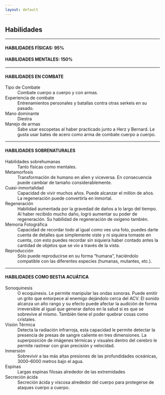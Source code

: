 ```yaml
---
layout: default
---
```

## Habilidades

* * *

#### HABILIDADES FÍSICAS: 95%
#### HABILIDADES MENTALES: 150%

* * *

#### HABILIDADES EN COMBATE

<dl>
<dt>Tipo de Combate</dt>
<dd>Combate cuerpo a cuerpo y con armas.</dd>
<dt>Experiencia de combate</dt>
<dd>Entrenamientos personales y batallas contra otras serkeis en su pasado.</dd>
<dt>Mano dominante</dt>
<dd>Diestra</dd>
<dt>Manejo de armas</dt>
<dd>Sabe usar escopetas al haber practicado junto a Herz y Bernard. Le gusta usar bates de acero como arma de combate cuerpo a cuerpo.</dd>
</dl>

* * *

#### HABILIDADES SOBRENATURALES

<dl>
<dt>Habilidades sobrehumanas</dt>
<dd>Tanto físicas como mentales.</dd>
<dt>Metamorfosis</dt>
<dd>Transformación de humano en alien y viceversa. En consecuencia puede cambiar de tamaño considerablemente.</dd>
<dt>Cuasi-inmortalidad</dt>
<dd>Capacidad de vivir muchos años. Puede alcanzar el millón de años. La regeneración puede convertirla en inmortal. </dd>
<dt>Regeneración</dt>
<dd>Habilidad aumentada por la gravedad de daños a lo largo del tiempo. Al haber recibido mucho daño, logró aumentar su poder de regeneración. Su habilidad de regeneración de oxígeno también.</dd>
<dt>Memoria Fotográfica</dt>
<dd>Capacidad de recordar todo al igual como ves una foto, puedes darte cuenta de detalles que simplemente viste y ni siquiera tomaste en cuenta, con esto puedes recordar sin siquiera haber contado antes la cantidad de objetos que se vio a través de la vista.</dd>
<dt>Reproducción</dt>
<dd>Sólo puede reproducirse en su forma “humana”, haciéndolo compatible con las diferentes especies (humanas, mutantes, etc.).</dd>
</dl>

* * *

#### HABILIDADES COMO BESTIA ACUÁTICA

<dl>
<dt>Sonoquinesis</dt>
<dd>O ecoquinesis. Le permite manipular las ondas sonoras. Puede emitir un grito que entorpece al enemigo dejándolo cerca del ACV. El sonido alcanza un alto rango y su efecto puede afectar la audición de forma irreversible al igual que generar daños en la salud si es que se sobrevive al mismo. También tiene el poder quebrar cosas como cristales.</dd>
<dt>Visión Térmica</dt>
<dd>Detecta la radiación infrarroja, esta capacidad le permite detectar la presencia de presas de sangre caliente en tres dimensiones. La superposición de imágenes térmicas y visuales dentro del cerebro le permite rastrear con gran precisión y velocidad.</dd>
<dt>Inmersión</dt>
<dd>Sobrevivir a las más altas presiones de las profundidades oceánicas, 3000–6000 metros bajo el agua.</dd>
<dt>Espinas</dt>
<dd>Largas espinas filosas alrededor de las extremidades</dd>
<dt>Secreción ácida</dt>
<dd>Secreción ácida y viscosa alrededor del cuerpo para protegerse de ataques cuerpo a cuerpo.</dd>
</dl>
